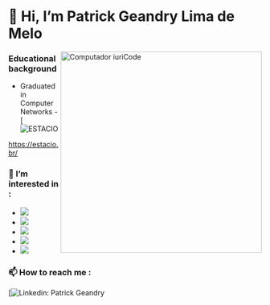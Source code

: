 # 👋 **Hi, I’m  Patrick Geandry Lima de Melo**

<img src="https://raw.githubusercontent.com/MicaelliMedeiros/micaellimedeiros/master/image/computer-illustration.png" min-width="400px" max-width="400px" width="400px" align="right" alt="Computador iuriCode">

### Educational background
- Graduated in Computer Networks - [![ESTACIO](https://img.shields.io/badge/-ESTACIO)

https://estacio.br/
### 👀 I’m interested in : 
  - <img src="https://img.shields.io/badge/ZABBIX-FF0000?style=plastic&logo=zotero&logoColor=write">
  - <img src="https://img.shields.io/badge/Docker-2496ED?style=plastic&logo=docker&logoColor=white">
  - <img src="https://img.shields.io/badge/Puppet-FFAD19?style=plastic&logo=puppet&logoColor=black">
  - <img src="https://img.shields.io/badge/Proxmox-000000?style=plastic&logo=proxmox&logoColor=write">
  - <img src="https://img.shields.io/badge/PowerShell-EFFBFB?style=plastic&logo=powershell&logoColor=write">

### 📫 How to reach me : 
[![Linkedin: Patrick Geandry](https://img.shields.io/badge/-https://www.linkedin.com/in/patrick-geandry-7a9802132/)
